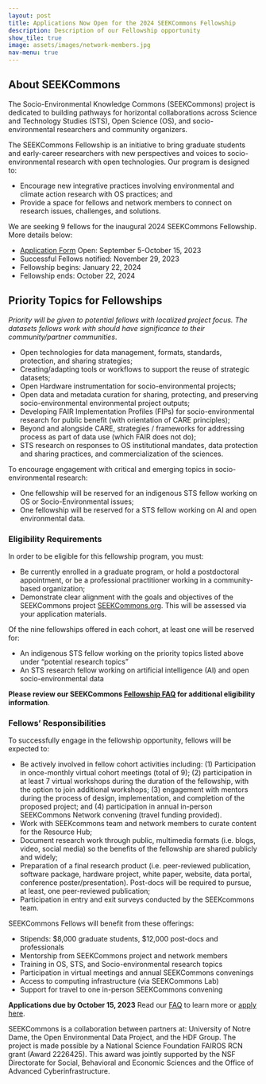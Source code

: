 ```yaml
---
layout: post
title: Applications Now Open for the 2024 SEEKCommons Fellowship
description: Description of our Fellowship opportunity
show_tile: true
image: assets/images/network-members.jpg
nav-menu: true
---
```


## About SEEKCommons

The Socio-Environmental Knowledge Commons (SEEKCommons) project is dedicated to building pathways for horizontal collaborations across Science and Technology Studies (STS), Open Science (OS), and socio-environmental researchers and community organizers.

The SEEKCommons Fellowship is an initiative to bring graduate students and early-career researchers with new perspectives and voices to socio-environmental research with open technologies. Our program is designed to:

- Encourage new integrative practices involving environmental and climate action research with OS practices; and
- Provide a space for fellows and network members to connect on research issues, challenges, and solutions.

We are seeking 9 fellows for the inaugural 2024 SEEKCommons Fellowship. More details below:

- [Application Form](https://airtable.com/appIn7IkDUND83vC3/shrDl9Ot0H1gxAvbm) Open: September 5-October 15, 2023
- Successful Fellows notified: November 29, 2023
- Fellowship begins: January 22, 2024
- Fellowship ends: October 22, 2024

## Priority Topics for Fellowships

*Priority will be given to potential fellows with localized project focus. The datasets fellows work with should have significance to their community/partner communities*.
- Open technologies for data management, formats, standards, protection, and sharing strategies;
- Creating/adapting tools or workflows to support the reuse of strategic datasets;
- Open Hardware instrumentation for socio-environmental projects;
- Open data and metadata curation for sharing, protecting, and preserving socio-environmental environmental project outputs;
- Developing FAIR Implementation Profiles (FIPs) for  socio-environmental research for public benefit (with orientation of CARE principles);
- Beyond and alongside CARE, strategies / frameworks for addressing process as part of data use (which FAIR does not do);
- STS research on responses to OS institutional mandates, data protection and sharing practices, and commercialization of the sciences.

To encourage engagement with critical and emerging topics in socio-environmental research:

- One fellowship will be reserved for an indigenous STS fellow working on OS or Socio-Environmental issues;
- One fellowship will be reserved for a STS fellow working on AI and open environmental data.

### Eligibility Requirements
In order to be eligible for this fellowship program, you must:

- Be currently enrolled in a graduate program, or hold a postdoctoral appointment, or be a professional practitioner working in a community-based organization;
- Demonstrate clear alignment with the goals and objectives of the SEEKCommons project [SEEKCommons.org](https://seekcommons.org). This will be assessed via your application materials.

Of the nine fellowships offered in each cohort, at least one will be reserved for:
- An indigenous STS fellow working on the priority topics listed above under “potential research topics”
- An STS research fellow working on artificial intelligence (AI) and open socio-environmental data

**Please review our SEEKCommons [Fellowship FAQ](fellowship-faq.html) for additional eligibility information**.

### Fellows’ Responsibilities
To successfully engage in the fellowship opportunity, fellows will be expected to:

- Be actively involved in fellow cohort activities including: (1) Participation in once-monthly virtual cohort meetings (total of 9); (2) participation in at least 7 virtual workshops during the duration of the fellowship, with the option to join additional workshops; (3) engagement with mentors during the process of design, implementation, and completion of the proposed project; and (4) participation in annual in-person SEEKCommons Network convening (travel funding provided).
- Work with SEEKcommons team and network members to curate content for the Resource Hub;
- Document research work through public, multimedia formats (i.e. blogs, video, social media) so the benefits of the fellowship are shared publicly and widely;
- Preparation of a final research product (i.e. peer-reviewed publication, software package, hardware project, white paper, website, data portal, conference poster/presentation). Post-docs will be required to pursue, at least, one peer-reviewed publication;
- Participation in entry and exit surveys conducted by the SEEKcommons team.


SEEKCommons Fellows will benefit from these offerings:
- Stipends: $8,000 graduate students, $12,000 post-docs and professionals
- Mentorship from SEEKCommons project and network members
- Training in OS, STS, and Socio-environmental research topics
- Participation in virtual meetings and annual SEEKCommons convenings
- Access to computing infrastructure (via SEEKCommons Lab)
- Support for travel to one in-person SEEKCommons convening

**Applications due by October 15, 2023**
Read our [FAQ](fellowship-faq.html) to learn more or [apply here](https://airtable.com/appIn7IkDUND83vC3/shrDl9Ot0H1gxAvbm).

SEEKCommons is a collaboration between partners at: University of Notre Dame, the Open Environmental Data Project, and the HDF Group. The project is made possible by a National Science Foundation FAIROS RCN grant (Award 2226425). This award was jointly supported by the NSF Directorate for Social, Behavioral and Economic Sciences and the Office of Advanced Cyberinfrastructure.
